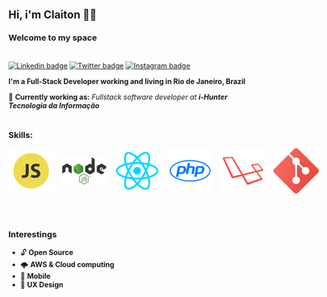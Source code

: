 ## Hi, i'm Claiton 👨🏿
### **Welcome to my space** <br><br>
[![Linkedin badge](https://img.shields.io/static/v1?label=&nbsp;&message=Linkedin&color=282A36&style=flat&logo=linkedin&logoColor=fff)](https://www.linkedin.com/in/claiton-barreto-9b5b16145/)
[![Twitter badge](https://img.shields.io/static/v1?label=&nbsp;&&message=Twitter&color=282A36&style=flat&logo=twitter&logoColor=fff)](https://twitter.com/_claitonbarreto)
[![Instagram badge](https://img.shields.io/static/v1?label=&nbsp;&&message=Instagram&color=282A36&style=flat&logo=instagram&logoColor=fff)](https://www.instagram.com/cbarreto.dev/)



**I'm a Full-Stack Developer working and living in Rio de Janeiro, Brazil**

🏢 **Currently working as:** *Fullstack software developer at **i-Hunter Tecnologia da Informação***
<br><br>
### **Skills:**
<div style="display: flex; justify-content: flex-start; align-items: center; width: 100vw">
    <img src="./javascript.png" width="90" style="margin-right: 15px"/>
    <img src="./node.png" width="90" style="margin-right: 15px"/>
    <img src="./react.png" width="90" style="margin-right: 15px"/>
    <img src="./php.png" width="90" style="margin-right: 15px"/>
    <img src="./laravel.png" width="90" style="margin-right: 15px"/>
    <img src="./git.png" width="90" style="margin-right: 15px"/>
</div>

<br><br>

### **Interestings**
- 🔓 **Open Source**
- 🌩 **AWS & Cloud computing**
- 📱 **Mobile**
- 📐 **UX Design**


